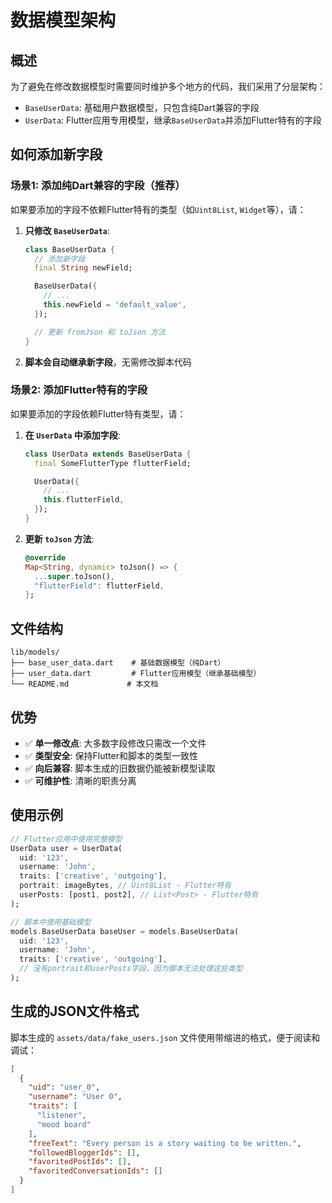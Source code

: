 # 数据模型架构

## 概述

为了避免在修改数据模型时需要同时维护多个地方的代码，我们采用了分层架构：

- `BaseUserData`: 基础用户数据模型，只包含纯Dart兼容的字段
- `UserData`: Flutter应用专用模型，继承`BaseUserData`并添加Flutter特有的字段

## 如何添加新字段

### 场景1: 添加纯Dart兼容的字段（推荐）

如果要添加的字段不依赖Flutter特有的类型（如`Uint8List`, `Widget`等），请：

1. **只修改 `BaseUserData`**:
   ```dart
   class BaseUserData {
     // 添加新字段
     final String newField;

     BaseUserData({
       // ...
       this.newField = 'default_value',
     });

     // 更新 fromJson 和 toJson 方法
   }
   ```

2. **脚本会自动继承新字段**，无需修改脚本代码

### 场景2: 添加Flutter特有的字段

如果要添加的字段依赖Flutter特有类型，请：

1. **在 `UserData` 中添加字段**:
   ```dart
   class UserData extends BaseUserData {
     final SomeFlutterType flutterField;

     UserData({
       // ...
       this.flutterField,
     });
   }
   ```

2. **更新 `toJson` 方法**:
   ```dart
   @override
   Map<String, dynamic> toJson() => {
     ...super.toJson(),
     "flutterField": flutterField,
   };
   ```

## 文件结构

```
lib/models/
├── base_user_data.dart    # 基础数据模型（纯Dart）
├── user_data.dart         # Flutter应用模型（继承基础模型）
└── README.md             # 本文档
```

## 优势

- ✅ **单一修改点**: 大多数字段修改只需改一个文件
- ✅ **类型安全**: 保持Flutter和脚本的类型一致性
- ✅ **向后兼容**: 脚本生成的旧数据仍能被新模型读取
- ✅ **可维护性**: 清晰的职责分离

## 使用示例

```dart
// Flutter应用中使用完整模型
UserData user = UserData(
  uid: '123',
  username: 'John',
  traits: ['creative', 'outgoing'],
  portrait: imageBytes, // Uint8List - Flutter特有
  userPosts: [post1, post2], // List<Post> - Flutter特有
);

// 脚本中使用基础模型
models.BaseUserData baseUser = models.BaseUserData(
  uid: '123',
  username: 'John',
  traits: ['creative', 'outgoing'],
  // 没有portrait和userPosts字段，因为脚本无法处理这些类型
);
```

## 生成的JSON文件格式

脚本生成的 `assets/data/fake_users.json` 文件使用带缩进的格式，便于阅读和调试：

```json
[
  {
    "uid": "user_0",
    "username": "User 0",
    "traits": [
      "listener",
      "mood board"
    ],
    "freeText": "Every person is a story waiting to be written.",
    "followedBloggerIds": [],
    "favoritedPostIds": [],
    "favoritedConversationIds": []
  }
]
```
